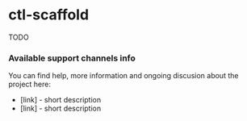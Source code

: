 # ctl-scaffold

TODO

### Available support channels info

You can find help, more information and ongoing discusion about the project here:
- [link] - short description
- [link] - short description

